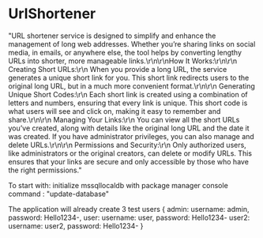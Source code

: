 # UrlShortener

"URL shortener service is designed to simplify and enhance the management of long web addresses. Whether you’re sharing links on social media, in emails, or anywhere else, the tool helps by converting lengthy URLs into shorter, more manageable links.\r\n\r\nHow It Works:\r\n\r\n    Creating Short URLs:\r\n        When you provide a long URL, the service generates a unique short link for you. This short link redirects users to the original long URL, but in a much more convenient format.\r\n\r\n    Generating Unique Short Codes:\r\n        Each short link is created using a combination of letters and numbers, ensuring that every link is unique. This short code is what users will see and click on, making it easy to remember and share.\r\n\r\n    Managing Your Links:\r\n        You can view all the short URLs you’ve created, along with details like the original long URL and the date it was created. If you have administrator privileges, you can also manage and delete URLs.\r\n\r\n    Permissions and Security:\r\n        Only authorized users, like administrators or the original creators, can delete or modify URLs. This ensures that your links are secure and only accessible by those who have the right permissions."

To start with: initialize mssqllocaldb with package manager console command : "update-database"

The application will already create 3 test users {
    admin:
        username: admin,
        password: Hello1234-,
    user: 
        username: user,
        password: Hello1234-
    user2:
        username: user2,
        password: Hello1234-
}
